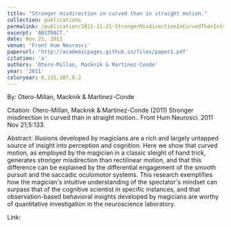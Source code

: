 ```yaml
---
title: "Stronger misdirection in curved than in straight motion."
collection: publications
permalink: /publication/2011-11-21-StrongerMisdirectionInCurvedThanInStraightMotion_
excerpt: 'ABSTRACT.'
date: Nov 21, 2011
venue: 'Front Hum Neurosci'
paperurl: 'http://academicpages.github.io/files/paper1.pdf'
citation: 'a'
authors: 'Otero-Millan, Macknik & Martinez-Conde'
year: '2011'
coloryear: 0,135,107,0.2
---
```


By: Otero-Millan, Macknik & Martinez-Conde

Citation: Otero-Millan, Macknik & Martinez-Conde (2011) Stronger misdirection in curved than in straight motion.. Front Hum Neurosci. 2011 Nov 21;5:133. 

Abstract: Illusions developed by magicians are a rich and largely untapped source of insight into perception and cognition. Here we show that curved motion, as employed by the magician in a classic sleight of hand trick, generates stronger misdirection than rectilinear motion, and that this difference can be explained by the differential engagement of the smooth pursuit and the saccadic oculomotor systems. This research exemplifies how the magician's intuitive understanding of the spectator's mindset can surpass that of the cognitive scientist in specific instances, and that observation-based behavioral insights developed by magicians are worthy of quantitative investigation in the neuroscience laboratory.

Link: 

